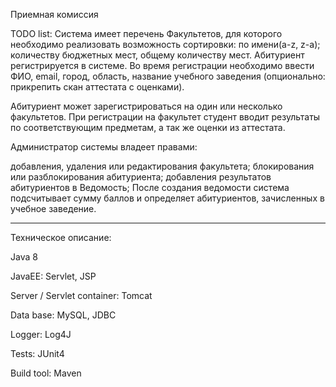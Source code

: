 Приемная комиссия

TODO list:
Система имеет перечень Факультетов, для которого необходимо реализовать возможность сортировки:
по имени(a-z, z-a);
количеству бюджетных мест,
общему количеству мест.
Абитуриент регистрируется в системе. Во время регистрации необходимо ввести ФИО, email, город, область, название учебного заведения (опционально: прикрепить скан аттестата с оценками).

Абитуриент может зарегистрироваться на один или несколько факультетов. При регистрации на факультет студент вводит результаты по соответствующим предметам, а так же оценки из аттестата.

Администратор системы владеет правами:

добавления, удаления или редактирования факультета;
блокирования или разблокирования абитуриента;
добавления результатов абитуриентов в Ведомость;
После создания ведомости система подсчитывает сумму баллов и определяет абитуриентов, зачисленных в учебное заведение.

________________________

Техническое описание:

Java 8

JavaEE: Servlet, JSP

Server / Servlet container: Tomcat

Data base: MySQL, JDBC

Logger: Log4J

Tests: JUnit4

Build tool: Maven
